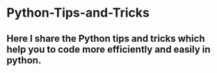 # Python-Tips-and-Tricks
## Here I share the Python tips and tricks which help you to code more efficiently and easily in python.
